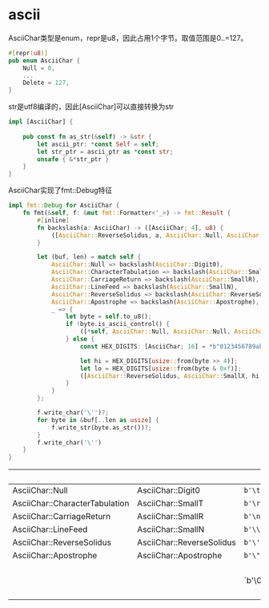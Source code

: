 # ascii

AsciiChar类型是enum，repr是u8，因此占用1个字节。取值范围是0..=127。

```rust
#[repr(u8)]
pub enum AsciiChar {
    Null = 0,
    ...
    Delete = 127,
}
```



str是utf8编译的，因此[AsciiChar]可以直接转换为str

```rust
impl [AsciiChar] {
  
    pub const fn as_str(&self) -> &str {
        let ascii_ptr: *const Self = self;
        let str_ptr = ascii_ptr as *const str;
        unsafe { &*str_ptr }
    }
}
```



AsciiChar实现了fmt::Debug特征

```rust
impl fmt::Debug for AsciiChar {
    fn fmt(&self, f: &mut fmt::Formatter<'_>) -> fmt::Result {
        #[inline]
        fn backslash(a: AsciiChar) -> ([AsciiChar; 4], u8) {
            ([AsciiChar::ReverseSolidus, a, AsciiChar::Null, AsciiChar::Null], 2)
        }

        let (buf, len) = match self {
            AsciiChar::Null => backslash(AsciiChar::Digit0),
            AsciiChar::CharacterTabulation => backslash(AsciiChar::SmallT),
            AsciiChar::CarriageReturn => backslash(AsciiChar::SmallR),
            AsciiChar::LineFeed => backslash(AsciiChar::SmallN),
            AsciiChar::ReverseSolidus => backslash(AsciiChar::ReverseSolidus),
            AsciiChar::Apostrophe => backslash(AsciiChar::Apostrophe),
            _ => {
                let byte = self.to_u8();
                if !byte.is_ascii_control() {
                    ([*self, AsciiChar::Null, AsciiChar::Null, AsciiChar::Null], 1)
                } else {
                    const HEX_DIGITS: [AsciiChar; 16] = *b"0123456789abcdef".as_ascii().unwrap();

                    let hi = HEX_DIGITS[usize::from(byte >> 4)];
                    let lo = HEX_DIGITS[usize::from(byte & 0xf)];
                    ([AsciiChar::ReverseSolidus, AsciiChar::SmallX, hi, lo], 4)
                }
            }
        };

        f.write_char('\'')?;
        for byte in &buf[..len as usize] {
            f.write_str(byte.as_str())?;
        }
        f.write_char('\'')
    }
}
```

|                                |                           | -                                    | -                                |
| ------------------------------ | ------------------------- | ------------------------------------ | -------------------------------- |
| AsciiChar::Null                | AsciiChar::Digit0         | `b'\t'`                              | `\` `t`                          |
| AsciiChar::CharacterTabulation | AsciiChar::SmallT         | `b'\r'`                              | `\` `r`                          |
| AsciiChar::CarriageReturn      | AsciiChar::SmallR         | `b'\n'`                              | `\` `n`                          |
| AsciiChar::LineFeed            | AsciiChar::SmallN         | `b'\\'`                              | `\` `\`                          |
| AsciiChar::ReverseSolidus      | AsciiChar::ReverseSolidus | `b'\''`                              | `\` `'`                          |
| AsciiChar::Apostrophe          | AsciiChar::Apostrophe     | `b'\"'`                              | `\` `"`                          |
|                                |                           | `b'\0'..=b'\x1F' | b'\x7F'` 控制字符 | `\` `x` `byte >> 4` `byte & 0xf` |

